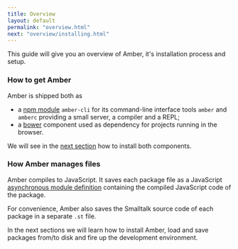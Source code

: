 ```yaml
---
title: Overview
layout: default
permalink: "overview.html"
next: "overview/installing.html"
---
```


This guide will give you an overview of Amber, it's installation
process and setup.

### How to get Amber

Amber is shipped both as

- a [npm module](https://npmjs.org/package/amber-cli) `amber-cli` for its command-line
  interface tools `amber` and `amberc` providing a small server, a compiler and a REPL;
- a [bower](http://bower.io) component used as dependency for projects
  running in the browser.

We will see in the [next section](overview/installing.html) how
to install both components.

### How Amber manages files

Amber compiles to JavaScript. It saves each package file as
a JavaScript [asynchronous module definition](https://github.com/amdjs/amdjs-api/wiki/AMD)
containing the compiled JavaScript code of the package.

For convenience, Amber also saves the Smalltalk source code
of each package in a separate `.st` file.

In the next sections we will learn how to install Amber, load and save
packages from/to disk and fire up the development environment.
